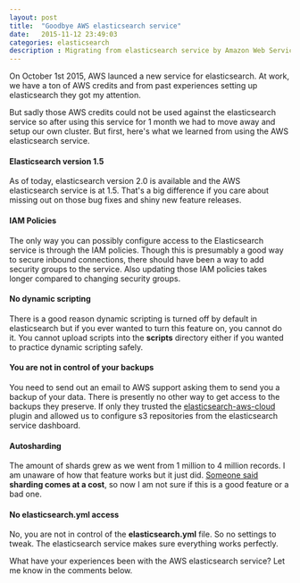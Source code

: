 ```yaml
---
layout: post
title:  "Goodbye AWS elasticsearch service"
date:   2015-11-12 23:49:03
categories: elasticsearch
description : Migrating from elasticsearch service by Amazon Web Services
---
```

On October 1st 2015, AWS launced a new service for elasticsearch. At work, we have a ton of AWS credits and from past experiences setting up elasticsearch they got my attention. 

But sadly those AWS credits could not be used against the elasticsearch service so after using this service for 1 month we had to move away and setup our own cluster. But first, here's what we learned from using the AWS elasticsearch service.

#### Elasticsearch version 1.5
As of today, elasticsearch version 2.0 is available and the AWS elasticsearch service is at 1.5. That's a big difference if you care about missing out on those bug fixes and shiny new feature releases.

#### IAM Policies
The only way you can possibly configure access to the Elasticsearch service is through the IAM policies. Though this is presumably a good way to secure inbound connections, there should have been a way to add security groups to the service. Also updating those IAM policies takes longer compared to changing security groups. 

#### No dynamic scripting
There is a good reason dynamic scripting is turned off by default in elasticsearch but if you ever wanted to turn this feature on, you cannot do it. You cannot upload scripts into the __scripts__ directory either if you wanted to practice dynamic scripting safely. 

#### You are not in control of your backups
You need to send out an email to AWS support asking them to send you a backup of your data. There is presently no other way to get access to the backups they preserve. If only they trusted the [elasticsearch-aws-cloud](https://github.com/elastic/elasticsearch-cloud-aws) plugin and allowed us to configure s3 repositories from the elasticsearch service dashboard. 

#### Autosharding
The amount of shards grew as we went from 1 million to 4 million records. I am unaware of how that feature works but it just did. [Someone said](http://blog.trifork.com/2014/01/07/elasticsearch-how-many-shards/) __sharding comes at a cost__, so now I am not sure if this is a good feature or a bad one.

#### No elasticsearch.yml access 
No, you are not in control of the __elasticsearch.yml__ file. So no settings to tweak. The elasticsearch service makes sure everything works perfectly.


What have your experiences been with the AWS elasticsearch service? Let me know in the comments below.